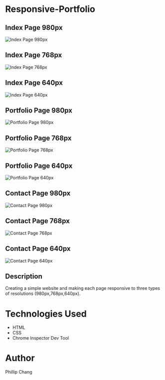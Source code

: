 # Responsive-Portfolio

## Index Page 980px
![Index Page 980px](assets/images/index-980px.png)

## Index Page 768px
![Index Page 768px](assets/images/index-768px.png)

## Index Page 640px
![Index Page 640px](assets/images/index-640px.png)

## Portfolio Page 980px
![Portfolio Page 980px](assets/images/portfolio-980px.png)

## Portfolio Page 768px
![Portfolio Page 768px](assets/images/portfolio-768px.png)

## Portfolio Page 640px
![Portfolio Page 640px](assets/images/portfolio-640px.jpg)

## Contact Page 980px
![Contact Page 980px](assets/images/contact-980px.png)

## Contact Page 768px
![Contact Page 768px](assets/images/contact-768px.png)

## Contact Page 640px
![Contact Page 640px](assets/images/contact-640px.png)
## Description

Creating a simple website and making each page responsive to three types of resolutions (980px,768px,640px).

# Technologies Used

* HTML
* CSS
* Chrome Inspector Dev Tool

# Author

Phillip Chang